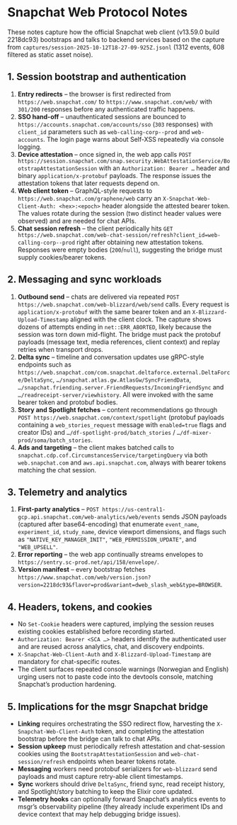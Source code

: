 # Snapchat Web Protocol Notes

These notes capture how the official Snapchat web client (v13.59.0 build 2218dc93)
bootstraps and talks to backend services based on the capture from
`captures/session-2025-10-12T18-27-09-925Z.jsonl` (1312 events, 608 filtered as
static asset noise).

## 1. Session bootstrap and authentication

1. **Entry redirects** – the browser is first redirected from
   `https://web.snapchat.com/` to `https://www.snapchat.com/web/` with `301/200`
   responses before any authenticated traffic happens.
2. **SSO hand-off** – unauthenticated sessions are bounced to
   `https://accounts.snapchat.com/accounts/sso` (`303` responses) with
   `client_id` parameters such as `web-calling-corp--prod` and `web-accounts`.
   The login page warns about Self-XSS repeatedly via console logging.
3. **Device attestation** – once signed in, the web app calls
   `POST https://session.snapchat.com/snap.security.WebAttestationService/BootstrapAttestationSession`
   with an `Authorization: Bearer …` header and binary `application/x-protobuf`
   payloads. The response issues the attestation tokens that later requests
   depend on.
4. **Web client token** – GraphQL-style requests to
   `https://web.snapchat.com/graphene/web` carry an
   `X-Snapchat-Web-Client-Auth: <hex>:<epoch>` header alongside the attested
   bearer token. The values rotate during the session (two distinct header
   values were observed) and are needed for chat APIs.
5. **Chat session refresh** – the client periodically hits
   `GET https://web.snapchat.com/web-chat-session/refresh?client_id=web-calling-corp--prod`
   right after obtaining new attestation tokens. Responses were empty bodies
   (`200`/`null`), suggesting the bridge must supply cookies/bearer tokens.

## 2. Messaging and sync workloads

1. **Outbound send** – chats are delivered via repeated
   `POST https://web.snapchat.com/web-blizzard/web/send` calls. Every request is
   `application/x-protobuf` with the same bearer token and an
   `X-Blizzard-Upload-Timestamp` aligned with the client clock. The capture shows
   dozens of attempts ending in `net::ERR_ABORTED`, likely because the session
   was torn down mid-flight. The bridge must pack the protobuf payloads (message
   text, media references, client context) and replay retries when transport
   drops.
2. **Delta sync** – timeline and conversation updates use gRPC-style endpoints
   such as `https://web.snapchat.com/com.snapchat.deltaforce.external.DeltaForce/DeltaSync`,
   `…/snapchat.atlas.gw.AtlasGw/SyncFriendData`,
   `…/snapchat.friending.server.FriendRequests/IncomingFriendSync` and
   `…/readreceipt-server/viewhistory`. All were invoked with the same bearer
   token and protobuf bodies.
3. **Story and Spotlight fetches** – content recommendations go through
   `POST https://web.snapchat.com/context/spotlight` (protobuf payloads
   containing a `web_stories_request` message with `enabled=true` flags and
   creator IDs) and `…/df-spotlight-prod/batch_stories` / `…/df-mixer-prod/soma/batch_stories`.
4. **Ads and targeting** – the client makes batched calls to
   `snapchat.cdp.cof.CircumstancesService/targetingQuery` via both `web.snapchat.com`
   and `aws.api.snapchat.com`, always with bearer tokens matching the chat
   session.

## 3. Telemetry and analytics

1. **First-party analytics** – `POST https://us-central1-gcp.api.snapchat.com/web-analytics/web/events`
   sends JSON payloads (captured after base64-encoding) that enumerate
   `event_name`, `experiment_id`, `study_name`, device viewport dimensions, and
   flags such as `"NATIVE_KEY_MANAGER_INIT"`, `"WEB_PERMISSION_UPDATE"`, and
   `"WEB_UPSELL"`.
2. **Error reporting** – the web app continually streams envelopes to
   `https://sentry.sc-prod.net/api/158/envelope/`.
3. **Version manifest** – every bootstrap fetches
   `https://www.snapchat.com/web/version.json?version=2218dc93&flavor=prod&variant=dweb_slash_web&type=BROWSER`.

## 4. Headers, tokens, and cookies

- No `Set-Cookie` headers were captured, implying the session reuses existing
  cookies established before recording started.
- `Authorization: Bearer <SCA …>` headers identify the authenticated user and are
  reused across analytics, chat, and discovery endpoints.
- `X-Snapchat-Web-Client-Auth` and `X-Blizzard-Upload-Timestamp` are mandatory for
  chat-specific routes.
- The client surfaces repeated console warnings (Norwegian and English) urging
  users not to paste code into the devtools console, matching Snapchat’s
  production hardening.

## 5. Implications for the msgr Snapchat bridge

- **Linking** requires orchestrating the SSO redirect flow, harvesting the
  `X-Snapchat-Web-Client-Auth` token, and completing the attestation bootstrap
  before the bridge can talk to chat APIs.
- **Session upkeep** must periodically refresh attestation and chat-session
  cookies using the `BootstrapAttestationSession` and `web-chat-session/refresh`
  endpoints when bearer tokens rotate.
- **Messaging** workers need protobuf serializers for `web-blizzard` send payloads
  and must capture retry-able client timestamps.
- **Sync** workers should drive `DeltaSync`, friend sync, read receipt history,
  and Spotlight/story batching to keep the Elixir core updated.
- **Telemetry hooks** can optionally forward Snapchat’s analytics events to
  msgr’s observability pipeline (they already include experiment IDs and device
  context that may help debugging bridge issues).
